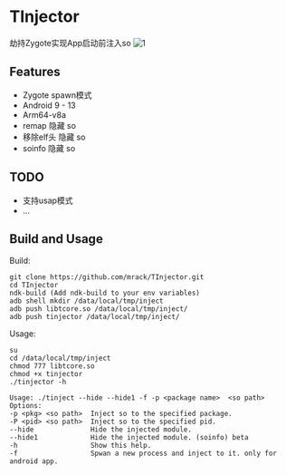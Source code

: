 # TInjector

劫持Zygote实现App启动前注入so
![1](https://github.com/Mrack/TInjector/assets/15072171/b6afd749-55c8-4a9b-872a-4001fd3772fa)

## Features
- Zygote spawn模式
- Android 9 - 13
- Arm64-v8a
- remap 隐藏 so
- 移除elf头 隐藏 so
- soinfo 隐藏 so

## TODO
- 支持usap模式
- ...

## Build and Usage
Build:
  ```shell
  git clone https://github.com/mrack/TInjector.git
  cd TInjector
  ndk-build (Add ndk-build to your env variables)
  adb shell mkdir /data/local/tmp/inject
  adb push libtcore.so /data/local/tmp/inject/
  adb push tinjector /data/local/tmp/inject/
  ```
  Usage:
   ```shell
  su
  cd /data/local/tmp/inject
  chmod 777 libtcore.so
  chmod +x tinjector
  ./tinjector -h
  
  Usage: ./tinject --hide --hide1 -f -p <package name>  <so path>
  Options:
  -p <pkg> <so path>  Inject so to the specified package.
  -P <pid> <so path>  Inject so to the specified pid.
  --hide              Hide the injected module.
  --hide1             Hide the injected module. (soinfo) beta
  -h                  Show this help.
  -f                  Spwan a new process and inject to it. only for android app.
  ```
  
  
